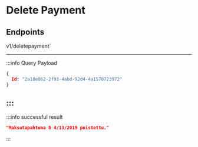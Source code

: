 # Delete Payment

## Endpoints

<!--@include: @/dist/md/api_url.md-->v1/deletepayment`

---
:::info Query Payload
```json
{ 
  Id: "2a18e062-2f93-4abd-92d4-4a1570723972" 
}
```
:::
---
:::info successful result
```json
"Maksutapahtuma 8 4/13/2019 poistettu."
```
:::